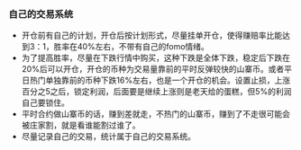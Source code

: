 ### 自己的交易系统
- 开仓前有自己的计划，开仓后按计划形式，尽量挂单开仓，使得赚赔率比能达到3：1，胜率在40%左右，不带有自己的fomo情绪。
- 为了提高胜率，尽量在下跌行情中购买，这种下跌是全体下跌，稳定后下跌在20%后可以开仓，开仓的币种为交易量靠前的平时反弹较快的山寨币。或者平日热门单独靠前的币种下跌16%左右，也是一个开仓的机会。设置止损，上涨百分之5之后，锁定利润，后面要是继续上涨则是老天给的蛋糕，但5%的利润自己要锁住。
- 平时合约做山寨币的话，赚到差就走，不热门的山寨币，赚到了不走很可能会被庄家割，就是看谁能割过谁了。
- 尽量记录自己的交易，统计属于自己的交易系统。
